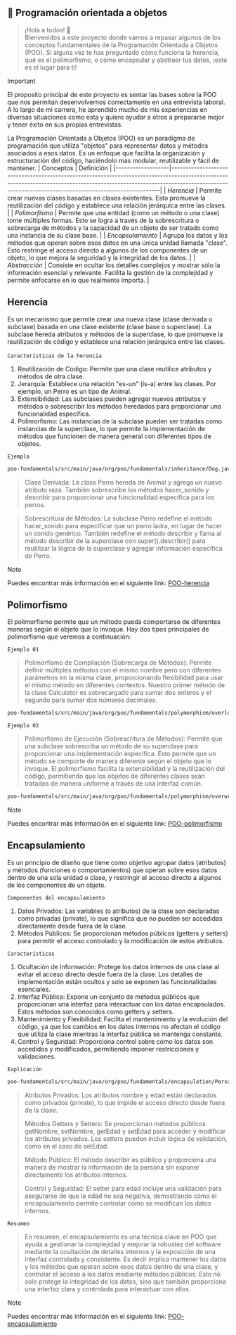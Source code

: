 ## :speech_balloon: Programación orientada a objetos


> ¡Hola a todos! 👋
> <br/>
> Bienvenidos a este proyecto donde vamos a repasar algunos de los conceptos fundamentales de la Programación Orientada a Objetos (POO).
> Si alguna vez te has preguntado cómo funciona la herencia, qué es el polimorfismo, o cómo encapsular y abstraer tus datos,
> ¡este es el lugar para ti!
> <br/>

> [!IMPORTANT]
El proposito principal de este proyecto es sentar las bases sobre la POO que nos permitan desenvolvernos correctamente en una entrevista laboral. A lo largo de mi carrera,
he aprendido mucho de mis experiencias en diversas situaciones como esta y quiero ayudar a otros a prepararse mejor y tener éxito en sus propias entrevistas.

La Programación Orientada a Objetos (POO) es un paradigma de programación que utiliza "objetos" para representar datos y métodos asociados
a esos datos. Es un enfoque que facilita la organización y estructuración del código, haciéndolo más modular, reutilizable y fácil de mantener.
| Conceptos              | Definición                                                                                                                                                                                                                      |
|-------------------|--------------------------------------------------------------------------------------------------------------------------------------------------------------------------------------------------------------------------------------|
| _Herencia_        | Permite crear nuevas clases basadas en clases existentes. Esto promueve la reutilización del código y establece una relación jerárquica entre las clases.                                                                            |
| _Polimorfismo_    | Permite que una entidad (como un método o una clase) tome múltiples formas. Esto se logra a través de la sobrescritura o sobrecarga de métodos y la capacidad de un objeto de ser tratado como una instancia de su clase base.       |
| _Encapsulamiento_ | Agrupa los datos y los métodos que operan sobre esos datos en una única unidad llamada "clase". Esto restringe el acceso directo a algunos de los componentes de un objeto, lo que mejora la seguridad y la integridad de los datos. |
| _Abstracción_     | Consiste en ocultar los detalles complejos y mostrar sólo la información esencial y relevante. Facilita la gestión de la complejidad y permite enfocarse en lo que realmente importa.                                                |

## Herencia
Es un mecanismo que permite crear una nueva clase (clase derivada o subclase) basada en una clase existente
(clase base o superclase). La subclase hereda atributos y métodos de la superclase, lo que promueve la
reutilización de código y establece una relación jerárquica entre las clases.
<br/><br/>
`Características de la herencia`
1. Reutilización de Código: Permite que una clase reutilice atributos y métodos de otra clase.
2. Jerarquía: Establece una relación "es-un" (is-a) entre las clases. Por ejemplo, un Perro es un tipo de Animal.
3. Extensibilidad: Las subclases pueden agregar nuevos atributos y métodos o sobrescribir los métodos heredados para proporcionar una funcionalidad específica.
4. Polimorfismo: Las instancias de la subclase pueden ser tratadas como instancias de la superclase, lo que permite la implementación de métodos que funcionen de manera general con diferentes tipos de objetos.

`Ejemplo`

```sh
poo-fundamentals/src/main/java/org/poo/fundamentals/inheritance/Dog.java
```

> Clase Derivada: La clase Perro hereda de Animal y agrega un nuevo atributo raza. También sobrescribe los métodos hacer_sonido y describir para proporcionar una
> funcionalidad específica para los perros.

> Sobrescritura de Métodos: La subclase Perro redefine el método hacer_sonido para especificar que un perro ladra, en lugar de hacer un sonido genérico. También
> redefine el método describir y llama al método describir de la superclase con super().describir() para reutilizar la lógica de la superclase y agregar información específica de Perro.

> [!NOTE]
> Puedes encontrar más información en el siguiente link: [POO-herencia](https://www.javatpoint.com/inheritance-in-java)

## Polimorfismo
El polimorfismo permite que un método pueda comportarse de diferentes maneras según el objeto que lo invoque.
Hay dos tipos principales de polimorfismo que veremos a continuación:

`Ejemplo 01`
> Polimorfismo de Compilación (Sobrecarga de Métodos): Permite definir múltiples métodos con el mismo nombre
> pero con diferentes parámetros en la misma clase, proporcionando flexibilidad para usar el mismo método en diferentes contextos.
> Nuestro primer método de la clase Calculator es sobrecargado para sumar dos enteros y el segundo para sumar dos números decimales.

```sh
poo-fundamentals/src/main/java/org/poo/fundamentals/polymorphism/overload/Calculator.java
```

`Ejemplo 02`

> Polimorfismo de Ejecución (Sobrescritura de Métodos): Permite que una subclase sobrescriba un método de su
> superclase para proporcionar una implementación específica. Esto permite que un método se comporte de manera diferente según el objeto que lo invoque.
> El polimorfismo facilita la extensibilidad y la reutilización del código, permitiendo que los objetos de diferentes clases sean tratados de manera uniforme a través de una interfaz común.

```sh
poo-fundamentals/src/main/java/org/poo/fundamentals/polymorphism/overwrite/Dog.java
```

> [!NOTE]
> Puedes encontrar más información en el siguiente link: [POO-polimorfismo](https://www.javatpoint.com/method-overloading-in-java)

## Encapsulamiento
Es un principio de diseño que tiene como objetivo agrupar datos (atributos) y métodos (funciones o comportamientos)
que operan sobre esos datos dentro de una sola unidad o clase, y restringir el acceso directo a algunos de los componentes de un objeto.

`Componentes del encapsulamiento`
1. Datos Privados: Las variables (o atributos) de la clase son declaradas como privadas (private), lo que significa que no pueden ser accedidas directamente desde fuera de la clase.
2. Métodos Públicos: Se proporcionan métodos públicos (getters y setters) para permitir el acceso controlado y la modificación de estos atributos.

`Características`
1. Ocultación de Información: Protege los datos internos de una clase al evitar el acceso directo desde fuera de la clase. Los detalles de implementación están ocultos y solo se exponen las funcionalidades esenciales.
2. Interfaz Pública: Expone un conjunto de métodos públicos que proporcionan una interfaz para interactuar con los datos encapsulados. Estos métodos son conocidos como getters y setters.
3. Mantenimiento y Flexibilidad: Facilita el mantenimiento y la evolución del código, ya que los cambios en los datos internos no afectan el código que utiliza la clase mientras la interfaz pública se mantenga constante.
4. Control y Seguridad: Proporciona control sobre cómo los datos son accedidos y modificados, permitiendo imponer restricciones y validaciones.

`Explicación`

```sh
poo-fundamentals/src/main/java/org/poo/fundamentals/encapsulation/Person.java
```

> Atributos Privados: Los atributos nombre y edad están declarados como privados (private), lo que impide el acceso directo desde fuera de la clase.
> 
> Métodos Getters y Setters: Se proporcionan métodos públicos getNombre, setNombre, getEdad y setEdad para acceder y modificar los atributos privados. Los setters pueden incluir lógica de validación, como en el caso de setEdad.
> 
> Método Público: El método describir es público y proporciona una manera de mostrar la información de la persona sin exponer directamente los atributos internos.
> 
> Control y Seguridad: El setter para edad incluye una validación para asegurarse de que la edad no sea negativa, demostrando cómo el encapsulamiento permite controlar cómo se modifican los datos internos.

`Resumen`
> En resumen, el encapsulamiento es una técnica clave en POO que ayuda a gestionar la complejidad y mejorar la robustez del software mediante la ocultación de detalles internos y la exposición de una interfaz controlada y consistente. Es decir implica mantener los datos y los métodos que operan sobre esos datos dentro de una clase, y controlar el acceso a los datos mediante métodos públicos. Esto no solo protege la integridad de los datos, sino que también proporciona una interfaz clara y controlada para interactuar con ellos.

> [!NOTE]
> Puedes encontrar más información en el siguiente link: [POO-encapsulamiento](https://www.javatpoint.com/encapsulation)

